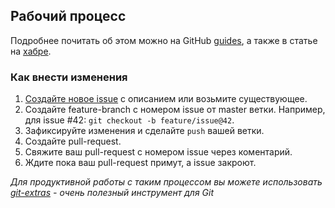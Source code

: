 ## Рабочий процесс

Подробнее почитать об этом можно на GitHub [guides](http://guides.github.com/),
а также в статье на [хабре](http://habrahabr.ru/post/189046/).

### Как внести изменения

1. [Создайте новое issue](https://github.com/verybigman/bem-grid/issues/new) с описанием или возьмите существующее.
2. Создайте feature-branch с номером issue от master ветки. Например, для issue #42: `git checkout -b feature/issue@42`.
3. Зафиксируйте изменения и сделайте `push` вашей ветки.
4. Создайте pull-request.
5. Свяжите ваш pull-request с номером issue через коментарий.
6. Ждите пока ваш pull-request примут, а issue закроют.

_Для продуктивной работы с таким процессом вы можете использовать [git-extras](https://github.com/visionmedia/git-extras)
\- очень полезный инструмент для Git_
